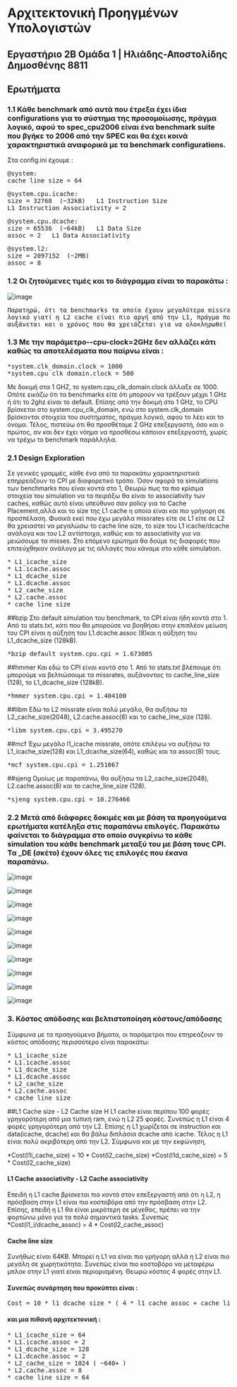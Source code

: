 # Αρχιτεκτονική Προηγμένων Υπολογιστών
## Εργαστήριο 2Β Ομάδα 1 | Ηλιάδης-Αποστολίδης Δημοσθένης 8811

## Ερωτήματα


### 1.1 Κάθε benchmark από αυτά που έτρεξα έχει ίδια configurations για το σύστημα της προσομοίωσης, πράγμα λογικό, αφού το spec_cpu2006 είναι ένα benchmark suite που βγήκε το 2006 από την SPEC και θα έχει κοινά χαρακτηριστικά αναφορικά με τα benchmark configurations.

Στα config.ini έχουμε :
<pre>
@system:
cache_line_size = 64
</pre>
<pre>
@system.cpu.icache:
size = 32768  (~32kB)   L1 Instruction Size
L1 Instruction Associativity = 2
</pre>
<pre>
@system.cpu.dcache:
size = 65536  (~64kB)   L1 Data Size
assoc = 2   L1 Data Associativity
</pre>
<pre>
@system.l2:
size = 2097152  (~2MB)
assoc = 8
</pre>

### 1.2 Οι ζητούμενες τιμές και το διάγραμμα είναι το παρακάτω :

![image](https://github.com/iliadisd/gem5_Lab/blob/main/Lab2/1_2.png?raw=true)

<pre>
Παρατηρώ, ότι τα benchmarks τα οποία έχουν μεγαλύτερα missrate στην L2 cache έχουν μεγάλο CPI. Αυτό είναι κάτι το
λογικό γιατί η L2 cache είναι πιο αργή από την L1, πράγμα που σημαίνει ότι κάθε φορά που θα έχω miss θα
αυξάνεται και ο χρόνος που θα χρειάζεται για να ολοκληρωθεί ο κάθε κύκλος.
</pre>

### 1.3 Με την παράμετρο--cpu-clock=2GHz δεν αλλάζει κάτι καθώς τα αποτελέσματα που παίρνω είναι :

<pre>
*system.clk_domain.clock = 1000
*system.cpu_clk_domain.clock = 500
</pre>

Με δοκιμή στα 1 GHZ, το system.cpu_clk_domain.clock άλλαξε σε 1000. Οπότε εικάζω ότι τα benchmarks είτε ότι μπορούν να
τρέξουν μέχρι 1 GHz ή ότι το 2ghz είναι το default. Επίσης από την  δοκιμή στο 1 GHz, το CPU βρίσκεται στο
system.cpu_clk_domain, ενώ στο system.clk_domain βρίσκονται στοιχεία του συστήματος, πράγμα λογικό, αφού το λέει και
το όνομα. Τέλος, πιστεύω ότι θα προσθέταμε 2 GHz επεξεργαστή, όσο και ο πρώτος, αν και δεν έχει νόημα να προσθέσω κάποιον
επεξεργαστή, χωρίς να τρέχω το benchmark παράλληλα.

### 2.1 Design Exploration

Σε γενικές γραμμές, κάθε ένα από τα παρακάτω χαρακτηριστικά επηρρεάζουν το CPI με διαφορετικό τρόπο.
Όσον αφορά τα simulations των benchmarks που είναι κοντά στο 1, Θεωρώ πως τα πιο κρίσιμα στοιχεία του
simulation να τα πειράξω θα είναι το associativity των caches, καθώς αυτό είναι υπεύθυνο σαν policy
για το Cache Placement,αλλά και το size της L1 cache η οποία είναι και πιο γρήγορη σε προσπέλαση.
Φυσικά εκεί που έχω μεγάλα missrates είτε σε L1 είτε σε L2 θα χρειαστεί να μεγαλώσω το cache line size,
το size του L1 icache/dcache ανάλογα και του L2 αντίστοιχα, καθώς και το associativity για να μειώσουμε τα misses.
Στο επόμενο ερώτημα θα δούμε τις διαφορές που επιτεύχθηκαν ανάλογα με τις αλλαγές που κάναμε στο κάθε simulation.

<pre>
* L1_icache_size
* L1.icache.assoc
* L1_dcache_size
* L1.dcache.assoc
* L2_cache_size
* L2.cache.assoc
* cache_line_size
</pre>

##bzip
Στο default simulation του benchmark, το CPI είναι ήδη κοντά στο 1. Aπό το stats.txt,
κάτι που θα μπορούσε να βοηθήσει στην επιπλέον μείωση του CPI είναι η αύξηση του
L1.dcache.assoc (8)και η αύξηση του L1_dcache_size (128kB).

<pre>
*bzip_default system.cpu.cpi = 1.673085
</pre>

##hmmer
Και εδώ το CPI είναι κοντά στο 1. Από το stats.txt βλέπουμε ότι μπορούμε να βελτιώσουμε τα missrates, αυξάνοντας
το cache_line_size (128), το L1_dcache_size (128kB).

<pre>
*hmmer system.cpu.cpi = 1.404100
</pre>

##libm
Εδώ το L2 missrate είναι πολύ μεγάλο, θα αυξήσω τα L2_cache_size(2048),
L2.cache.assoc(8) και το cache_line_size (128).

<pre>
*libm system.cpu.cpi = 3.495270  
</pre>

##mcf
Έχω μεγάλο l1_icache missrate, οπότε επιλέγω να αυξήσω τα L1_icache_size(128) και L1_dcache_size(64),
καθώς και τα assoc(8) τους.

<pre>
*mcf system.cpu.cpi = 1.251067
</pre>

##sjeng
Ομοίως με παραπάνω, θα αυξήσω τα L2_cache_size(2048), L2.cache.assoc(8) και το cache_line_size (128).

<pre>
*sjeng system.cpu.cpi = 10.276466
</pre>

### 2.2 Μετά από διάφορες δοκιμές και με βάση τα προηγούμενα ερωτήματα κατέληξα στις παραπάνω επιλογές. Παρακάτω φαίνεται το διάγραμμα στο οποίο συγκρίνω το κάθε simulation του κάθε benchmark μεταξύ του με βάση τους CPI. Τα _DE (σκέτο) έχουν όλες τις επιλογές που έκανα παραπάνω. 

![image](https://github.com/iliadisd/gem5_Lab/blob/main/Lab2/photos/bzip.png?raw=true)

![image](https://github.com/iliadisd/gem5_Lab/blob/main/Lab2/photos/bzipa.png?raw=true)

![image](https://github.com/iliadisd/gem5_Lab/blob/main/Lab2/photos/hmmer.png?raw=true)

![image](https://github.com/iliadisd/gem5_Lab/blob/main/Lab2/photos/hmmera.png?raw=true)

![image](https://github.com/iliadisd/gem5_Lab/blob/main/Lab2/photos/libm.png?raw=true)

![image](https://github.com/iliadisd/gem5_Lab/blob/main/Lab2/photos/libma.png?raw=true)

![image](https://github.com/iliadisd/gem5_Lab/blob/main/Lab2/photos/mcf.png?raw=true)

![image](https://github.com/iliadisd/gem5_Lab/blob/main/Lab2/photos/mcfa.png?raw=true)

![image](https://github.com/iliadisd/gem5_Lab/blob/main/Lab2/photos/sjeng.png?raw=true)

![image](https://github.com/iliadisd/gem5_Lab/blob/main/Lab2/photos/sjenga.png?raw=true)

### 3. Κόστος απόδοσης και βελτιστοποίηση κόστους/απόδοσης
Σύμφωνα με τα προηγούμενα βήματα, οι παράμετροι που επηρεάζουν το κόστος απόδοσης περισσότερο είναι παρακάτω:

<pre>
* L1_icache_size
* L1.icache.assoc
* L1_dcache_size
* L1.dcache.assoc
* L2_cache_size
* L2.cache.assoc
* cache_line_size
</pre>

##L1 Cache size - L2 Cache size
Η L1 cache είναι περίπου 100 φορές γρηγορότερη από μια τυπική ram, ενώ η L2 25 φορές. Συνεπώς η L1 είναι 4 φορές
γρηγορότερη από την L2. Επίσης η L1 χωρίζεται σε instruction και data(icache, dcache) και θα βάλω διπλάσια dcache από icache. Τέλος η L1 είναι πολύ
ακριβότερη από την L2. Σύμφωνα και με την εκφώνηση,

*Cost(l1i_cache_size) = 10 * Cost(l2_cache_size)
*Cost(l1d_cache_size) = 5 * Cost(l2_cache_size)

#### L1 Cache associativity -  L2 Cache associativity
Επειδή η L1 cache βρίσκεται πιο κοντά στον επεξεργαστή από ότι η L2, η πρόσβαση στην L1 είναι πιο κοστοβόρα από την
πρόσβαση στην L2. Επίσης, επειδή η L1 θα είναι μικρότερη σε μέγεθος, πρέπει να την φορτώνω μόνο για τα πολύ
σημαντικά tasks. Συνεπώς
*Cost(l1_i/dcache_assoc) = 4 * Cost(l2_cache_assoc)

#### Cache line size
Συνήθως είναι 64KB. Μπορεί η L1 να είναι πιο γρήγορη αλλά η L2 είναι πιο μεγάλη σε χωρητικότητα. Συνεπώς είναι πιο
κοστοβόρο να μεταφέρω μπλοκ στην L1 γιατί είναι περιορισμένη. Θεωρώ κόστος 4 φορές στην L1.

#### Συνεπώς συνάρτηση που προκύπτει είναι :
<pre>
Cost = 10 * l1_dcache_size * ( 4 * l1_cache_assoc + cache_line_size) + 5 * l1_icache_size * ( 4 * l1_cache_assoc + cache_line_size) + l2_cache_size * ( l2_cache_assoc + 4 * cache_line_size)
</pre>

#### και μια πιθανή αρχιτεκτονική :

<pre>
* L1_icache_size = 64
* L1.icache.assoc = 2
* L1_dcache_size = 128
* L1.dcache.assoc = 2
* L2_cache_size = 1024 ( ~640+ )
* L2.cache.assoc = 8
* cache_line_size = 64
</pre>

